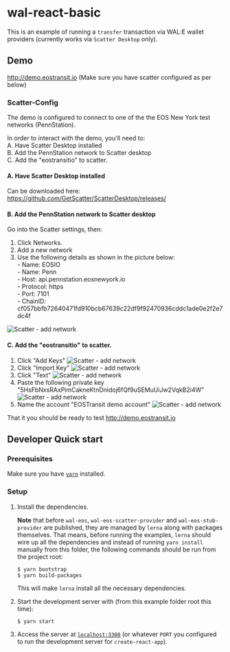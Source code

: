 # wal-react-basic

This is an example of running a `transfer` transaction via WAL:E wallet providers (currently works via `Scatter Desktop` only).
## Demo

http://demo.eostransit.io (Make sure you have scatter configured as per below)

### Scatter-Config

The demo is configured to connect to one of the the EOS New York test networks (PennStation). 

In order to interact with the demo, you'll need to:    
A. Have Scatter Desktop installed   
B. Add the PennStation network to Scatter desktop   
C. Add the "eostransitio" to scatter.   

#### A. Have Scatter Desktop installed   

Can be downloaded here:  https://github.com/GetScatter/ScatterDesktop/releases/

#### B. Add the PennStation network to Scatter desktop   

Go into the Scatter settings, then: 
1. Click Networks. 
2. Add a new network
3. Use the following details as shown in the picture below:   
        - Name: EOSIO  
        - Name: Penn  
        - Host: api.pennstation.eosnewyork.io  
        - Protocol: https  
        - Port: 7101  
        - ChainID: cf057bbfb72640471fd910bcb67639c22df9f92470936cddc1ade0e2f2e7dc4f
  
![Scatter - add network](ScatterNetworkSettings.jpg)

#### C. Add the "eostransitio" to scatter.   

1. Click "Add Keys"
![Scatter - add network](Scatter_AddAccount1.jpg)
2. Click "Import Key"
![Scatter - add network](Scatter_AddAccount2.jpg)
3. Click "Text"
![Scatter - add network](Scatter_AddAccount3.jpg)
4. Paste the following private key "5HsFbNxsRAxPimCakneKtnDnidoj6fQf9uSEMuUiJw2VqkB2i4W" 
![Scatter - add network](Scatter_AddAccount4.jpg)
5. Name the account "EOSTransit demo account"
![Scatter - add network](Scatter_AddAccount5.jpg)

That it you should be ready to test http://demo.eostransit.io

## Developer Quick start

### Prerequisites

Make sure you have [`yarn`](https://yarnpkg.com) installed.

### Setup

1.  Install the dependencies.
   
    **Note** that before `wal-eos`, `wal-eos-scatter-provider` and `wal-eos-stub-provider` are published, they are managed by `lerna` along with packages themselves. That means, before running the examples, `lerna` should wire up all the dependencies and instead of running `yarn install` manually from this folder, the following commands should be run from the project root:

        $ yarn bootstrap
        $ yarn build-packages

    This will make `lerna` install all the necessary dependencies.

2.  Start the development server with (from this example folder root this time):

        $ yarn start

3.  Access the server at [`localhost:3300`](http://localhost:3300) (or whatever `PORT` you configured to run the development server for `create-react-app`).
